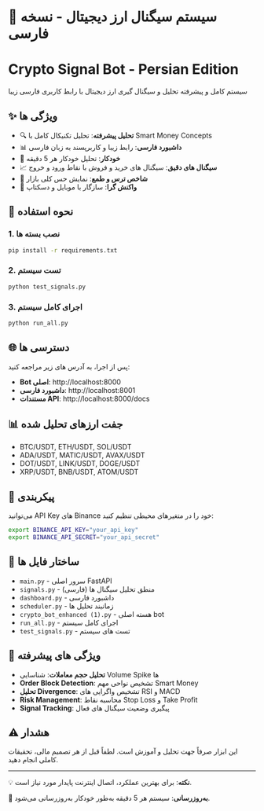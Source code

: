 # 🤖 سیستم سیگنال ارز دیجیتال - نسخه فارسی
# Crypto Signal Bot - Persian Edition

سیستم کامل و پیشرفته تحلیل و سیگنال گیری ارز دیجیتال با رابط کاربری فارسی زیبا

## ✨ ویژگی ها

- 🔍 **تحلیل پیشرفته**: تحلیل تکنیکال کامل با Smart Money Concepts
- 📊 **داشبورد فارسی**: رابط زیبا و کاربرپسند به زبان فارسی
- 🤖 **خودکار**: تحلیل خودکار هر 5 دقیقه
- 📈 **سیگنال های دقیق**: سیگنال های خرید و فروش با نقاط ورود و خروج
- 🧠 **شاخص ترس و طمع**: نمایش حس کلی بازار
- 📱 **واکنش گرا**: سازگار با موبایل و دسکتاپ

## 🚀 نحوه استفاده

### 1. نصب بسته ها
```bash
pip install -r requirements.txt
```

### 2. تست سیستم
```bash
python test_signals.py
```

### 3. اجرای کامل سیستم
```bash
python run_all.py
```

## 🌐 دسترسی ها

پس از اجرا، به آدرس های زیر مراجعه کنید:

- **Bot اصلی**: http://localhost:8000
- **داشبورد فارسی**: http://localhost:8001  
- **مستندات API**: http://localhost:8000/docs

## 📊 جفت ارزهای تحلیل شده

- BTC/USDT, ETH/USDT, SOL/USDT
- ADA/USDT, MATIC/USDT, AVAX/USDT
- DOT/USDT, LINK/USDT, DOGE/USDT
- XRP/USDT, BNB/USDT, ATOM/USDT

## 🔧 پیکربندی

می‌توانید API Key های Binance خود را در متغیرهای محیطی تنظیم کنید:

```bash
export BINANCE_API_KEY="your_api_key"
export BINANCE_API_SECRET="your_api_secret"
```

## 📁 ساختار فایل ها

- `main.py` - سرور اصلی FastAPI
- `signals.py` - منطق تحلیل سیگنال ها (فارسی)
- `dashboard.py` - داشبورد فارسی
- `scheduler.py` - زمانبند تحلیل ها
- `crypto_bot_enhanced (1).py` - هسته اصلی bot
- `run_all.py` - اجرای کامل سیستم
- `test_signals.py` - تست های سیستم

## 🎯 ویژگی های پیشرفته

- **تحلیل حجم معاملات**: شناسایی Volume Spike ها
- **Order Block Detection**: تشخیص نواحی مهم Smart Money
- **تحلیل Divergence**: تشخیص واگرایی های RSI و MACD
- **Risk Management**: محاسبه نقاط Stop Loss و Take Profit
- **Signal Tracking**: پیگیری وضعیت سیگنال های فعال

## ⚠️ هشدار

این ابزار صرفاً جهت تحلیل و آموزش است. لطفاً قبل از هر تصمیم مالی، تحقیقات کاملی انجام دهید.

---

💡 **نکته**: برای بهترین عملکرد، اتصال اینترنت پایدار مورد نیاز است.

🔄 **به‌روزرسانی**: سیستم هر 5 دقیقه به‌طور خودکار به‌روزرسانی می‌شود.
